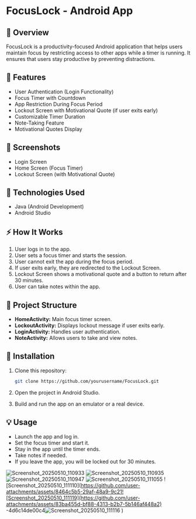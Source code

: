 # FocusLock - Android App

## 📌 Overview

FocusLock is a productivity-focused Android application that helps users maintain focus by restricting access to other apps while a timer is running. It ensures that users stay productive by preventing distractions.

## 🚀 Features

* User Authentication (Login Functionality)
* Focus Timer with Countdown
* App Restriction During Focus Period
* Lockout Screen with Motivational Quote (if user exits early)
* Customizable Timer Duration
* Note-Taking Feature
* Motivational Quotes Display

## 📱 Screenshots

* Login Screen
* Home Screen (Focus Timer)
* Lockout Screen (with Motivational Quote)

## 🔧 Technologies Used

* Java (Android Development)
* Android Studio

## ⚡ How It Works

1. User logs in to the app.
2. User sets a focus timer and starts the session.
3. User cannot exit the app during the focus period.
4. If user exits early, they are redirected to the Lockout Screen.
5. Lockout Screen shows a motivational quote and a button to return after 30 minutes.
6. User can take notes within the app.

## 📂 Project Structure

* **HomeActivity:** Main focus timer screen.
* **LockoutActivity:** Displays lockout message if user exits early.
* **LoginActivity:** Handles user authentication.
* **NoteActivity:** Allows users to take and view notes.

## 🚀 Installation

1. Clone this repository:

   ```bash
   git clone https://github.com/yourusername/FocusLock.git
   ```
2. Open the project in Android Studio.
3. Build and run the app on an emulator or a real device.

## 💡 Usage

* Launch the app and log in.
* Set the focus timer and start it.
* Stay in the app until the timer ends.
* Take notes if needed.
* If you leave the app, you will be locked out for 30 minutes.

![Screenshot_20250510_110933](https://github.com/user-attachments/assets/7110c888-b613-42ec-81a0-db8901e9ef8b)
![Screenshot_20250510_110935](https://github.com/user-attachments/assets/d8e4ad87-b155-4e15-a37e-9964aea8e6eb)
![Screenshot_20250510_110947](https://github.com/user-attachments/assets/a0d782e4-5db5-4b47-b876-c54aeeaeef96)
![Screenshot_20250510_111055](https://github.com/user-attachments/assets/1c68d66d-bee1-4a1e-94a8-08506ec7a09d)
![Screenshot_20250510_111110](https://github.com/user-attachments/assets/8464c5b5-29af-48a9-9c21![Screenshot_20250510_111119](https://github.com/user-attachments/assets/83ba455d-bf88-4313-b2b7-5b146af448a2)
-4d6c14de00c4![Screenshot_20250510_111116](https://github.com/user-attachments/assets/884d9963-cdb7-4928-81ad-10458e062519)
)
